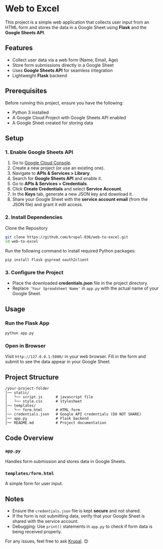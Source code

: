# Web to Excel

This project is a simple web application that collects user input from an HTML form and stores the data in a Google Sheet using **Flask** and the **Google Sheets API**.

## Features
- Collect user data via a web form (Name, Email, Age)
- Store form submissions directly in a Google Sheet
- Uses **Google Sheets API** for seamless integration
- Lightweight **Flask** backend

## Prerequisites
Before running this project, ensure you have the following:
- Python 3 installed
- A Google Cloud Project with Google Sheets API enabled
- A Google Sheet created for storing data

## Setup

### 1. Enable Google Sheets API
1. Go to [Google Cloud Console](https://console.cloud.google.com/).
2. Create a new project (or use an existing one).
3. Navigate to **APIs & Services > Library**.
4. Search for **Google Sheets API** and enable it.
5. Go to **APIs & Services > Credentials**.
6. Click **Create Credentials** and select **Service Account**.
7. In the **Keys** tab, generate a new JSON key and download it.
8. Share your Google Sheet with the **service account email** (from the JSON file) and grant it edit access.

### 2. Install Dependencies
Clone the Repository
```bash
git clone https://github.com/krupal-036/web-to-excel.git
cd web-to-excel
```

Run the following command to install required Python packages:
```bash
pip install Flask gspread oauth2client
```

### 3. Configure the Project
- Place the downloaded **credentials.json** file in the project directory.
- Replace `'Your Spreadsheet Name'` in `app.py` with the actual name of your Google Sheet.

## Usage

### Run the Flask App
```bash
python app.py
```

### Open in Browser
Visit `http://127.0.0.1:5000/` in your web browser. Fill in the form and submit to see the data appear in your Google Sheet.

## Project Structure
```
/your-project-folder
│── static/
│   └── script.js      # javascript file
│   └── style.css      # stylesheet
│── templates/
│   └── form.html      # HTML form
│── credentials.json   # Google API credentials (DO NOT SHARE)
│── app.py             # Flask backend
│── README.md          # Project documentation
```

## Code Overview
### `app.py`
Handles form submission and stores data in Google Sheets.

### `templates/form.html`
A simple form for user input.

## Notes
- Ensure the `credentials.json` file is kept **secure** and not shared.
- If the form is not submitting data, verify that your Google Sheet is shared with the service account.
- Debugging: Use `print()` statements in `app.py` to check if form data is being received properly.

For any issues, feel free to ask [Krupal](mailto:krupalfataniya007@gmail.com). 😊